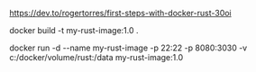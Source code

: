 https://dev.to/rogertorres/first-steps-with-docker-rust-30oi

docker build -t my-rust-image:1.0 .

docker run -d --name my-rust-image -p 22:22 -p 8080:3030 -v c:/docker/volume/rust:/data my-rust-image:1.0